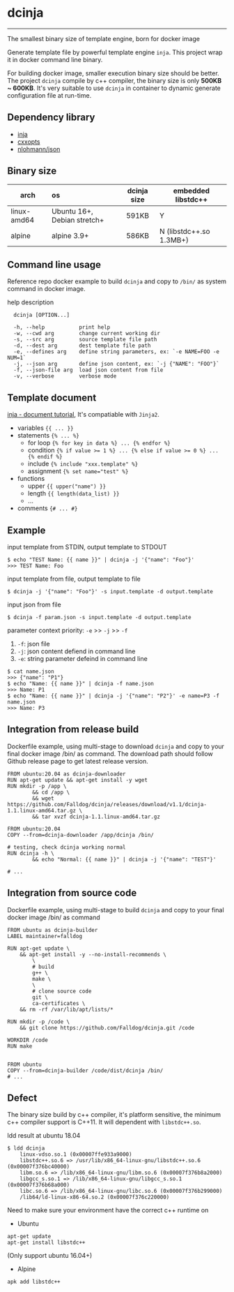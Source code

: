 # dcinja
------------
The smallest binary size of template engine, born for docker image

Generate template file by powerful template engine `inja`. This project wrap it in 
docker command line binary. 

For building docker image, smaller execution binary size should be better.
The project `dcinja` compile by c++ compiler, the binary size is only **500KB ~ 600KB**.
It's very suitable to use `dcinja` in container to dynamic generate configuration 
file at run-time.

## Dependency library
* [inja](https://github.com/pantor/inja)
* [cxxopts](https://github.com/jarro2783/cxxopts)
* [nlohmann/json](https://github.com/nlohmann/json)

## Binary size
arch | os      | dcinja size  | embedded libstdc++ 
-----|:--------|:------------:|--------------------
linux-amd64 | Ubuntu 16+, Debian stretch+ | 591KB | Y
alpine | alpine 3.9+ | 586KB | N (libstdc++.so 1.3MB+)

## Command line usage
Reference repo docker example to build `dcinja` and copy to `/bin/` as system command in docker image.


help description
```
  dcinja [OPTION...]

  -h, --help           print help
  -w, --cwd arg        change current working dir
  -s, --src arg        source template file path
  -d, --dest arg       dest template file path
  -e, --defines arg    define string parameters, ex: `-e NAME=FOO -e NUM=1`
  -j, --json arg       define json content, ex: `-j {"NAME": "FOO"}`
  -f, --json-file arg  load json content from file
  -v, --verbose        verbose mode
```

## Template document
[inja - document tutorial](https://github.com/pantor/inja#tutorial), It's compatiable with `Jinja2`.

* variables `{{ ... }}`
* statements `{% ... %}`
    * for loop `{% for key in data %} ... {% endfor %}`
    * condition `{% if value >= 1 %} ... {% else if value >= 0 %} ... {% endif %}`
    * include `{% include "xxx.template" %}`
    * assignment  `{% set name="test" %}`
* functions
    * upper `{{ upper("name") }}`
    * length `{{ length(data_list) }}`
    * ...
* comments  `{# ... #}`


## Example
input template from STDIN, output template to STDOUT
```
$ echo "TEST Name: {{ name }}" | dcinja -j '{"name": "Foo"}'
>>> TEST Name: Foo
```

input template from file, output template to file
```
$ dcinja -j '{"name": "Foo"}' -s input.template -d output.template
```

input json from file
```
$ dcinja -f param.json -s input.template -d output.template
```

parameter context priority:
`-e` >> `-j` >> `-f`
1. `-f`: json file
2. `-j`: json content defiend in command line
3. `-e`: string parameter defeind in command line
```
$ cat name.json
>>> {"name": "P1"}
$ echo "Name: {{ name }}" | dcinja -f name.json
>>> Name: P1
$ echo "Name: {{ name }}" | dcinja -j '{"name": "P2"}' -e name=P3 -f name.json
>>> Name: P3
```

## Integration from release build
Dockerfile example, using multi-stage to download `dcinja` and copy to your final docker image /bin/ as command. The download path should follow Github release page to get latest release version.

```
FROM ubuntu:20.04 as dcinja-downloader
RUN apt-get update && apt-get install -y wget
RUN mkdir -p /app \
        && cd /app \
        && wget https://github.com/Falldog/dcinja/releases/download/v1.1/dcinja-1.1.linux-amd64.tar.gz \
        && tar xvzf dcinja-1.1.linux-amd64.tar.gz

FROM ubuntu:20.04
COPY --from=dcinja-downloader /app/dcinja /bin/

# testing, check dcinja working normal
RUN dcinja -h \
        && echo "Normal: {{ name }}" | dcinja -j '{"name": "TEST"}'

# ...
```

## Integration from source code
Dockerfile example, using multi-stage to build `dcinja` and copy to your final docker image /bin/ as command

```
FROM ubuntu as dcinja-builder
LABEL maintainer=falldog

RUN apt-get update \
    && apt-get install -y --no-install-recommends \
        \
        # build
        g++ \
        make \
        \
        # clone source code
        git \
        ca-certificates \
    && rm -rf /var/lib/apt/lists/*

RUN mkdir -p /code \
    && git clone https://github.com/Falldog/dcinja.git /code

WORKDIR /code
RUN make


FROM ubuntu
COPY --from=dcinja-builder /code/dist/dcinja /bin/
# ...
```


## Defect
The binary size build by c++ compiler, it's platform sensitive, the minimum c++ compiler support is C++11. It will dependent with `libstdc++.so`. 

ldd result at ubuntu 18.04
```
$ ldd dcinja
	linux-vdso.so.1 (0x00007ffe933a9000)
	libstdc++.so.6 => /usr/lib/x86_64-linux-gnu/libstdc++.so.6 (0x00007f376bc40000)
	libm.so.6 => /lib/x86_64-linux-gnu/libm.so.6 (0x00007f376b8a2000)
	libgcc_s.so.1 => /lib/x86_64-linux-gnu/libgcc_s.so.1 (0x00007f376b68a000)
	libc.so.6 => /lib/x86_64-linux-gnu/libc.so.6 (0x00007f376b299000)
	/lib64/ld-linux-x86-64.so.2 (0x00007f376c220000)
```

Need to make sure your environment have the correct c++ runtime on
* Ubuntu
```
apt-get update
apt-get install libstdc++
```
(Only support ubuntu 16.04+)

* Alpine
```
apk add libstdc++
```
